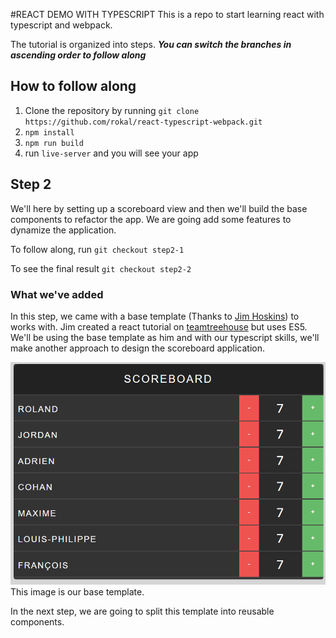 #REACT DEMO WITH TYPESCRIPT
This is a repo to start learning react with typescript and webpack.

The tutorial is organized into steps. ***You can switch the branches in ascending order to follow along***

## How to follow along
1. Clone the repository by running `git clone https://github.com/rokal/react-typescript-webpack.git `
2. `npm install`
3. `npm run build` 
4. run `live-server` and you will see your app

## Step 2
We'll here by setting up a scoreboard view and then we'll build the base components to refactor the app. We are going add some features to dynamize the application.

To follow along, run `git checkout step2-1`

To see the final result `git checkout step2-2`


### What we've added
In this step, we came with a base template (Thanks to [Jim Hoskins](https://teamtreehouse.com/jim)) to works with. Jim created a react tutorial on [teamtreehouse](https://teamtreehouse.com/library/react-basics) but uses ES5. 
We'll be using the base template as him and with our typescript skills, we'll make another approach to design the scoreboard application.

![alt text](./img-readme/beginning.PNG "Base template")
This image is our base template.

In the next step, we are going to split this template into reusable components.


